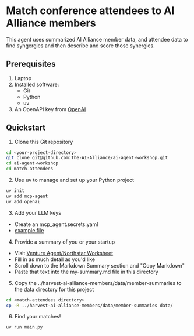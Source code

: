 # Match conference attendees to AI Alliance members

This agent uses summarized AI Alliance member data, and attendee data
to find syngergies and then describe and score those synergies.


## Prerequisites

1. Laptop
2. Installed software:
    - Git
    - Python
    - uv
3. An OpenAPI key from [OpenAI](https://platform.openai.com/api-keys)


## Quickstart

1. Clone this Git repository

```bash
cd <your-project-directory>
git clone git@github.com:The-AI-Alliance/ai-agent-workshop.git
cd ai-agent-workshop
cd match-attendees
```

2. Use uv to manage and set up your Python project

```bash
uv init
uv add mcp-agent
uv add openai
```

3. Add your LLM keys

- Create an mcp_agent.secrets.yaml
- [example file](https://github.com/lastmile-ai/mcp-agent/blob/main/examples/basic/mcp_basic_agent/mcp_agent.secrets.yaml.example)

4. Provide a summary of you or your startup

- Visit [Venture Agent/Northstar Worksheet](https://example.agenticprofile.ai/agents/venture)
- Fill in as much detail as you'd like
- Scroll down to the Markdown Summary section and "Copy Markdown"
- Paste that text into the my-summary.md file in this directory

5. Copy the ../harvest-ai-alliance-members/data/member-summaries to the data directory for this project

```bash
cd <match-attendees directory>
cp -R ../harvest-ai-alliance-members/data/member-summaries data/
```

6. Find your matches!

```bash
uv run main.py
```
